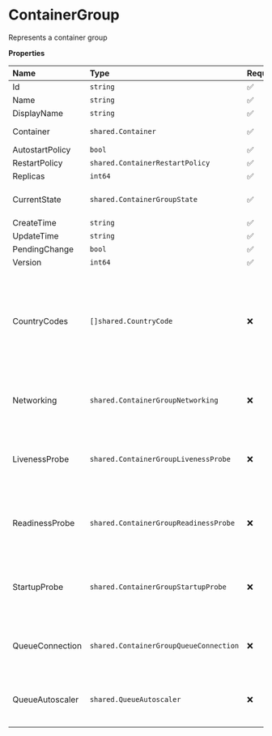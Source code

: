 # ContainerGroup

Represents a container group

**Properties**

| Name            | Type                                   | Required | Description                                                                                     |
| :-------------- | :------------------------------------- | :------- | :---------------------------------------------------------------------------------------------- |
| Id              | `string`                               | ✅       |                                                                                                 |
| Name            | `string`                               | ✅       |                                                                                                 |
| DisplayName     | `string`                               | ✅       |                                                                                                 |
| Container       | `shared.Container`                     | ✅       | Represents a container                                                                          |
| AutostartPolicy | `bool`                                 | ✅       |                                                                                                 |
| RestartPolicy   | `shared.ContainerRestartPolicy`        | ✅       |                                                                                                 |
| Replicas        | `int64`                                | ✅       |                                                                                                 |
| CurrentState    | `shared.ContainerGroupState`           | ✅       | Represents a container group state                                                              |
| CreateTime      | `string`                               | ✅       |                                                                                                 |
| UpdateTime      | `string`                               | ✅       |                                                                                                 |
| PendingChange   | `bool`                                 | ✅       |                                                                                                 |
| Version         | `int64`                                | ✅       |                                                                                                 |
| CountryCodes    | `[]shared.CountryCode`                 | ❌       | List of countries nodes must be located in. Remove this field to permit nodes from any country. |
| Networking      | `shared.ContainerGroupNetworking`      | ❌       | Represents container group networking parameters                                                |
| LivenessProbe   | `shared.ContainerGroupLivenessProbe`   | ❌       | Represents the container group liveness probe                                                   |
| ReadinessProbe  | `shared.ContainerGroupReadinessProbe`  | ❌       | Represents the container group readiness probe                                                  |
| StartupProbe    | `shared.ContainerGroupStartupProbe`    | ❌       | Represents the container group startup probe                                                    |
| QueueConnection | `shared.ContainerGroupQueueConnection` | ❌       | Represents container group queue connection                                                     |
| QueueAutoscaler | `shared.QueueAutoscaler`               | ❌       | Represents the autoscaling rules for a queue                                                    |
